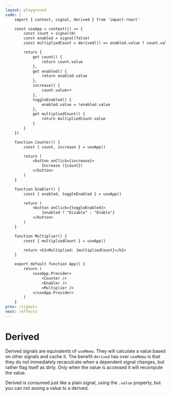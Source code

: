 ```yaml
---
layout: playground
code: |
    import { context, signal, derived } from 'impact-react'

    const useApp = context(() => {
        const count = signal(0)
        const enabled = signal(false)
        const multipliedCount = derived(() => enabled.value ? count.value * 4 : count.value * 2 )

        return {
            get count() {
                return count.value
            },
            get enabled() {
                return enabled.value
            },
            increase() {
                count.value++
            },
            toggleEnabled() {
                enabled.value = !enabled.value
            },
            get multipliedCount() {
                return multipliedCount.value
            }
        }
    })

    function Counter() {
        const { count, increase } = useApp()

        return (
            <button onClick={increase}>
                Increase ({count})
            </button>
        )
    }

    function Enabler() {
        const { enabled, toggleEnabled } = useApp()

        return (
            <button onClick={toggleEnabled}>
                {enabled ? "Disable" : "Enable"}
            </button>
        )
    }

    function Multiplier() {
        const { multipliedCount } = useApp()

        return <h2>Multiplied: {multipliedCount}</h2>
    }

    export default function App() {
        return (
            <useApp.Provider>
                <Counter />
                <Enabler />
                <Multiplier />
            </useApp.Provider>
        )
    }
prev: /signals
next: /effects
---
```


# Derived

Derived signals are equivalents of `useMemo`. They will calculate a value based on other signals and cache it. The benefit `derived` has over `useMemo` is that they do not immediately recaculcate when a dependent signal changes, but rather flag itself as dirty. Only when the value is accessed it will recompute the value.

Derived is consumed just like a plain signal, using the `.value` property, but you can not assing a value to a derived.
